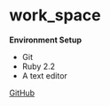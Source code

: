 # work_space

**Environment Setup**
* Git
* Ruby 2.2
* A text editor

[GitHub](http://tutorials.jumpstartlab.com/topics/environment/environment.html) 

